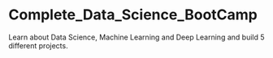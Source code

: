 # Complete_Data_Science_BootCamp
Learn about Data Science, Machine Learning and Deep Learning and build 5 different projects.
